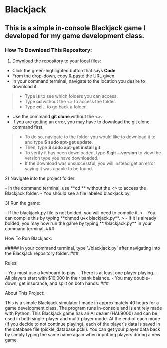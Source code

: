# Blackjack
## This is a simple in-console Blackjack game I developed for my game development class.
### <p> How To Download This Repository: </p>
1) Download the repository to your local files:
- Click the green-highlighted button that says **Code**
- From the drop-down, copy & paste the URL given.
- In your command terminal, navigate to the location you desire to download it.
> - Type **ls** to see which folders you can access.
> - Type **cd <FolderName>** without the <> to access the folder.
> - Type **cd ..** to go back a folder.
- Use the command **git clone <URL here>** without the <>.
- If you are getting an error, you may have to download the git clone command first.
> - To do so, navigate to the folder you would like to download it to and type **$ sudo apt-get update**.
> - Then, type **$ sudo apt-get install git**.
> - To verify it has been downloaded, type **$ git --version** to view the version type you have downloaded.
> - If the download was unsuccessful, you will instead get an error saying it was unable to be found.
<p> 2) Navigate into the project folder: </p>
- In the command terminal, use **cd <FolderName>** without the <> to access the Blackjack folder.
- You should see a file labeled blackjack.py.
<p> 3) Run the game: </p>
- If the blackjack.py file is not bolded, you will need to compile it.
> - You can compile this by typing **chmod u+x blackjack.py**.
> - If it is already bolded, you may now run the game by typing **./blackjack.py** in your command terminal.
### <p> How To Run Blackjack: </p>
##### In your command terminal, type './blackjack.py' after navigating into the Blackjack repository folder.
### <p> Rules: </p>
- You must use a keyboard to play.
- There is at least one player playing.
- All players start with $10,000 in their bank balance.
- You may double-down, get insurance, and split on both hands.
### <p> About This Project: </p>
This is a simple Blackjack simulator I made in approximately 40 hours for a game development class. The program runs in-console and is entirely made with Python. This Blackjack game has an AI dealer (HAL9000) and can be used in both single-player and multi-player mode. At the end of each mode (if you decide to not continue playing), each of the player's data is saved in the database file (pickle_database.pckl). You can get your player data back by simply typing the same name again when inputting players during a new game.
